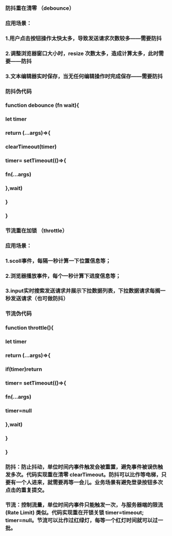 ### 防抖重在清零 （debounce）
### 应用场景：
### 1.用户点击按钮操作太快太多，导致发送请求次数较多——需要防抖
### 2.调整浏览器窗口大小时，resize 次数太多，造成计算太多，此时需要——防抖
### 3.文本编辑器实时保存，当无任何编辑操作时完成保存——需要防抖
### 防抖伪代码
### function debounce (fn wait){
### let timer
### return (...args)=>{
###      clearTimeout(timer)
###      timer= setTimeout(()=>{
###             fn(...args)
###       },wait)
###     }
###   }    
### 节流重在加锁 （throttle）
### 应用场景：
### 1.scoll事件，每隔一秒计算一下位置信息等；
### 2.浏览器播放事件，每个一秒计算下进度信息等；
### 3.input实时搜索发送请求并展示下拉数据列表，下拉数据请求每搁一秒发送请求（也可做防抖）
### 节流伪代码
###  function throttle(){
###  let timer
###  return (...args)=>{
###   if(timer)return 
###     timer= setTimeout(()=>{
###         fn(...args)
###         timer=null
###       },wait)
###    }   
### }
### 防抖：防止抖动，单位时间内事件触发会被重置，避免事件被误伤触发多次。代码实现重在清零 clearTimeout。防抖可以比作等电梯，只要有一个人进来，就需要再等一会儿。业务场景有避免登录按钮多次点击的重复提交。
### 节流：控制流量，单位时间内事件只能触发一次，与服务器端的限流 (Rate Limit) 类似。代码实现重在开锁关锁 timer=timeout; timer=null。节流可以比作过红绿灯，每等一个红灯时间就可以过一批。

